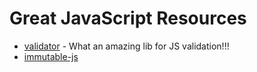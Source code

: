 # Great JavaScript Resources
* [validator](https://www.npmjs.com/package/validator) - What an amazing lib for JS validation!!!
* [immutable-js](https://facebook.github.io/immutable-js/)
